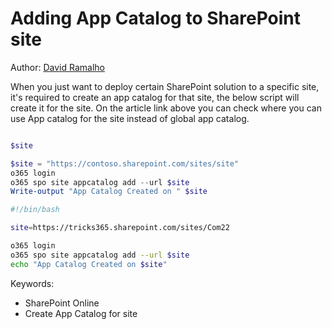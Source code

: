 # Adding App Catalog to SharePoint site

Author: [David Ramalho](https://sharepoint-tricks.com/tenant-app-catalog-vs-site-collection-app-catalog/)


When you just want to deploy certain SharePoint solution to a specific site, it's required to create an app catalog for that site, the below script will create it for the site. On the article link above you can check where you can use App catalog for the site instead of global app catalog.

```powershell tab="PowerShell Core"

$site

$site = "https://contoso.sharepoint.com/sites/site"
o365 login
o365 spo site appcatalog add --url $site
Write-output "App Catalog Created on " $site
```

```bash tab="Bash"
#!/bin/bash

site=https://tricks365.sharepoint.com/sites/Com22

o365 login
o365 spo site appcatalog add --url $site
echo "App Catalog Created on $site"


```

Keywords:

- SharePoint Online
- Create App Catalog for site